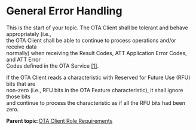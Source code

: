 # General Error Handling

This is the start of your topic. The OTA Client shall be tolerant and behave appropriately \(i.e.,<br /> the OTA Client shall be able to continue to process operations and/or receive data<br /> normally\) when receiving the Result Codes, ATT Application Error Codes, and ATT Error<br /> Codes defined in the OTA Service [\[1\]](GUID-6B274602-B628-48D8-9345-D483824E66AC.md).

If the OTA Client reads a characteristic with Reserved for Future Use \(RFU\) bits that are<br /> non-zero \(i.e., RFU bits in the OTA Feature characteristic\), it shall ignore those bits<br /> and continue to process the characteristic as if all the RFU bits had been zero.

**Parent topic:**[OTA Client Role Requirements](GUID-B2F97739-5023-45D6-9D0C-B935040A232B.md)

